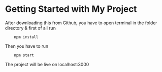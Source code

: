 # Getting Started with My Project
After downloading this from Github, you have to open terminal in the folder directory & first of all run
```
    npm install
```

Then you have to run
```
    npm start
```

The project will be live on localhost:3000